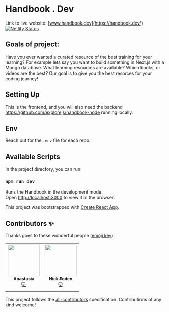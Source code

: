 # Handbook . Dev

Link to live website: [www.handbook.dev](https://handbook.dev/) [![Netlify Status](https://api.netlify.com/api/v1/badges/89798680-5d00-4615-9d15-bc7a11f75429/deploy-status)](https://app.netlify.com/sites/handbook-dev-react/deploys)


## Goals of project:
Have you ever wanted a curated resource of the best training for your learning? For example lets say you want to build something in Next.js with a Mongo database. What learning resources are available? Which books, or videos are the best? Our goal is to give you the best resorces for your coding journey! 

## Setting Up

This is the frontend, and you will also need the backend https://github.com/explorejs/handbook-node running locally.

## Env

Reach out for the `.env` file for each repo. 
## Available Scripts

In the project directory, you can run:

### `npm run dev`

Runs the Handbook in the development mode.\
Open [http://localhost:3000](http://localhost:3000) to view it in the browser.


This project was bootstrapped with [Create React App](https://github.com/facebook/create-react-app).
## Contributors ✨

Thanks goes to these wonderful people ([emoji key](https://allcontributors.org/docs/en/emoji-key)):

<!-- ALL-CONTRIBUTORS-LIST:START - Do not remove or modify this section -->
<!-- prettier-ignore-start -->
<!-- markdownlint-disable -->
<table>
  <tr>
    <td align="center"><a href="https://www.fortyonepixel.com/"><img src="https://avatars.githubusercontent.com/u/62621484?v=4?s=100" width="100px;" alt=""/><br /><sub><b>Anastasia</b></sub></a><br /><a href="https://github.com/ExploreJS/handbook-react/commits?author=anastasssia88" title="Code">💻</a></td>
    <td align="center"><a href="https://nickfoden.com/"><img src="https://avatars.githubusercontent.com/u/8321838?v=4?s=100" width="100px;" alt=""/><br /><sub><b>Nick Foden</b></sub></a><br /><a href="https://github.com/ExploreJS/handbook-react/commits?author=NickFoden" title="Code">💻</a></td>
  </tr>
</table>

<!-- markdownlint-restore -->
<!-- prettier-ignore-end -->

<!-- ALL-CONTRIBUTORS-LIST:END -->

This project follows the [all-contributors](https://github.com/all-contributors/all-contributors) specification. Contributions of any kind welcome!